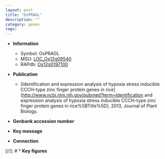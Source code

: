 ```yaml
---
layout: post
title: "OsPRAGL"
description: ""
category: genes
tags: 
---
```


* **Information**  
    + Symbol: OsPRAGL  
    + MSU: [LOC_Os12g09540](http://rice.uga.edu/cgi-bin/ORF_infopage.cgi?orf=LOC_Os12g09540)  
    + RAPdb: [Os12g0197100](http://rapdb.dna.affrc.go.jp/viewer/gbrowse_details/irgsp1?name=Os12g0197100)  

* **Publication**  
    + [Identification and expression analysis of hypoxia stress inducible CCCH-type zinc finger protein genes in rice](http://www.ncbi.nlm.nih.gov/pubmed?term=Identification and expression analysis of hypoxia stress inducible CCCH-type zinc finger protein genes in rice%5BTitle%5D), 2013, Journal of Plant Biology.

* **Genbank accession number**  

* **Key message**  

* **Connection**  

[//]: # * **Key figures**  


